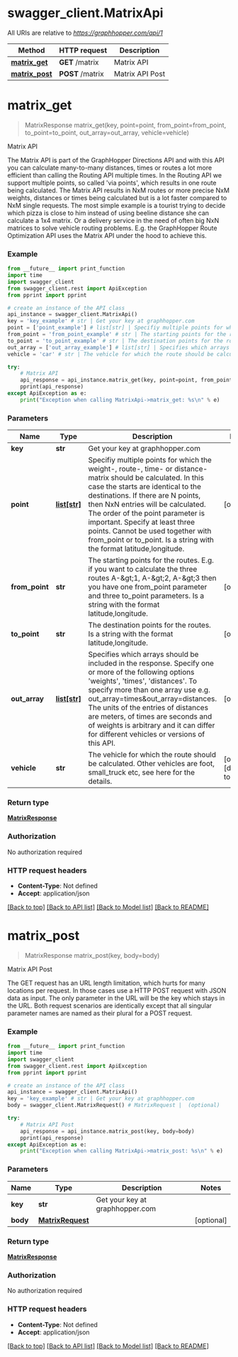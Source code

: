 # swagger_client.MatrixApi

All URIs are relative to *https://graphhopper.com/api/1*

Method | HTTP request | Description
------------- | ------------- | -------------
[**matrix_get**](MatrixApi.md#matrix_get) | **GET** /matrix | Matrix API
[**matrix_post**](MatrixApi.md#matrix_post) | **POST** /matrix | Matrix API Post


# **matrix_get**
> MatrixResponse matrix_get(key, point=point, from_point=from_point, to_point=to_point, out_array=out_array, vehicle=vehicle)

Matrix API

The Matrix API is part of the GraphHopper Directions API and with this API you can calculate many-to-many distances, times or routes a lot more efficient than calling the Routing API multiple times. In the Routing API we support multiple points, so called 'via points', which results in one route being calculated. The Matrix API results in NxM routes or more precise NxM weights, distances or times being calculated but is a lot faster compared to NxM single requests. The most simple example is a tourist trying to decide which pizza is close to him instead of using beeline distance she can calculate a 1x4 matrix. Or a delivery service in the need of often big NxN matrices to solve vehicle routing problems. E.g. the GraphHopper Route Optimization API uses the Matrix API under the hood to achieve this. 

### Example 
```python
from __future__ import print_function
import time
import swagger_client
from swagger_client.rest import ApiException
from pprint import pprint

# create an instance of the API class
api_instance = swagger_client.MatrixApi()
key = 'key_example' # str | Get your key at graphhopper.com
point = ['point_example'] # list[str] | Specifiy multiple points for which the weight-, route-, time- or distance-matrix should be calculated. In this case the starts are identical to the destinations. If there are N points, then NxN entries will be calculated. The order of the point parameter is important. Specify at least three points. Cannot be used together with from_point or to_point. Is a string with the format latitude,longitude. (optional)
from_point = 'from_point_example' # str | The starting points for the routes. E.g. if you want to calculate the three routes A-&gt;1, A-&gt;2, A-&gt;3 then you have one from_point parameter and three to_point parameters. Is a string with the format latitude,longitude. (optional)
to_point = 'to_point_example' # str | The destination points for the routes. Is a string with the format latitude,longitude. (optional)
out_array = ['out_array_example'] # list[str] | Specifies which arrays should be included in the response. Specify one or more of the following options 'weights', 'times', 'distances'. To specify more than one array use e.g. out_array=times&out_array=distances. The units of the entries of distances are meters, of times are seconds and of weights is arbitrary and it can differ for different vehicles or versions of this API. (optional)
vehicle = 'car' # str | The vehicle for which the route should be calculated. Other vehicles are foot, small_truck etc, see here for the details. (optional) (default to car)

try: 
    # Matrix API
    api_response = api_instance.matrix_get(key, point=point, from_point=from_point, to_point=to_point, out_array=out_array, vehicle=vehicle)
    pprint(api_response)
except ApiException as e:
    print("Exception when calling MatrixApi->matrix_get: %s\n" % e)
```

### Parameters

Name | Type | Description  | Notes
------------- | ------------- | ------------- | -------------
 **key** | **str**| Get your key at graphhopper.com | 
 **point** | [**list[str]**](str.md)| Specifiy multiple points for which the weight-, route-, time- or distance-matrix should be calculated. In this case the starts are identical to the destinations. If there are N points, then NxN entries will be calculated. The order of the point parameter is important. Specify at least three points. Cannot be used together with from_point or to_point. Is a string with the format latitude,longitude. | [optional] 
 **from_point** | **str**| The starting points for the routes. E.g. if you want to calculate the three routes A-&amp;gt;1, A-&amp;gt;2, A-&amp;gt;3 then you have one from_point parameter and three to_point parameters. Is a string with the format latitude,longitude. | [optional] 
 **to_point** | **str**| The destination points for the routes. Is a string with the format latitude,longitude. | [optional] 
 **out_array** | [**list[str]**](str.md)| Specifies which arrays should be included in the response. Specify one or more of the following options &#39;weights&#39;, &#39;times&#39;, &#39;distances&#39;. To specify more than one array use e.g. out_array&#x3D;times&amp;out_array&#x3D;distances. The units of the entries of distances are meters, of times are seconds and of weights is arbitrary and it can differ for different vehicles or versions of this API. | [optional] 
 **vehicle** | **str**| The vehicle for which the route should be calculated. Other vehicles are foot, small_truck etc, see here for the details. | [optional] [default to car]

### Return type

[**MatrixResponse**](MatrixResponse.md)

### Authorization

No authorization required

### HTTP request headers

 - **Content-Type**: Not defined
 - **Accept**: application/json

[[Back to top]](#) [[Back to API list]](../README.md#documentation-for-api-endpoints) [[Back to Model list]](../README.md#documentation-for-models) [[Back to README]](../README.md)

# **matrix_post**
> MatrixResponse matrix_post(key, body=body)

Matrix API Post

The GET request has an URL length limitation, which hurts for many locations per request. In those cases use a HTTP POST request with JSON data as input. The only parameter in the URL will be the key which stays in the URL. Both request scenarios are identically except that all singular parameter names are named as their plural for a POST request. 

### Example 
```python
from __future__ import print_function
import time
import swagger_client
from swagger_client.rest import ApiException
from pprint import pprint

# create an instance of the API class
api_instance = swagger_client.MatrixApi()
key = 'key_example' # str | Get your key at graphhopper.com
body = swagger_client.MatrixRequest() # MatrixRequest |  (optional)

try: 
    # Matrix API Post
    api_response = api_instance.matrix_post(key, body=body)
    pprint(api_response)
except ApiException as e:
    print("Exception when calling MatrixApi->matrix_post: %s\n" % e)
```

### Parameters

Name | Type | Description  | Notes
------------- | ------------- | ------------- | -------------
 **key** | **str**| Get your key at graphhopper.com | 
 **body** | [**MatrixRequest**](MatrixRequest.md)|  | [optional] 

### Return type

[**MatrixResponse**](MatrixResponse.md)

### Authorization

No authorization required

### HTTP request headers

 - **Content-Type**: Not defined
 - **Accept**: application/json

[[Back to top]](#) [[Back to API list]](../README.md#documentation-for-api-endpoints) [[Back to Model list]](../README.md#documentation-for-models) [[Back to README]](../README.md)

